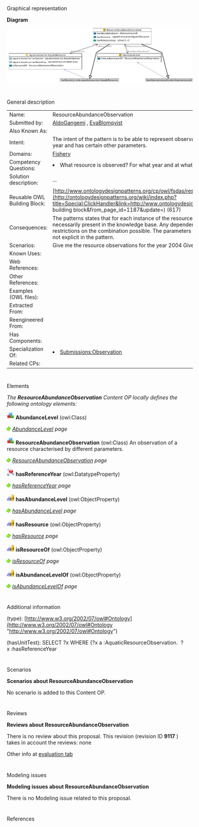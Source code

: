 # 

 Graphical representation



__Diagram__ 





[![Image:Resourceabundanceobservation.jpg](images/7/7a/Resourceabundanceobservation.jpg)](../Image/Resourceabundanceobservation.jpg "Image:Resourceabundanceobservation.jpg")





# 

 General description




|  |  |
| --- | --- |
|  Name:  |  ResourceAbundanceObservation  |
|  Submitted by:  | [AldoGangemi](../User/AldoGangemi "User:AldoGangemi")  , [EvaBlomqvist](../User/EvaBlomqvist "User:EvaBlomqvist")  |
|  Also Known As:  |  |
|  Intent:  |  The intent of the pattern is to be able to represent observations of aquatic resources, where the observations have been made a certain year and has certain other parameters.  |
|  Domains:  | [Fishery](../Community/Fishery "Community:Fishery")  |
|  Competency Questions:  | <li>       What resource is observed? For what year and at what abundance level?      </li> |
|  Solution description:  |  ...  |
|  Reusable OWL Building Block:  | [http://www.ontologydesignpatterns.org/cp/owl/fsdas/resourceabundanceobservation.owl](http://ontologydesignpatterns.org/wiki/index.php?title=Special:ClickHandler&link=http://www.ontologydesignpatterns.org/cp/owl/fsdas/resourceabundanceobservation.owl&message=OWL building block&from_page_id=1187&update=)  (617)  |
|  Consequences:  |  The patterns states that for each instance of the resource observation all parameters exist, this does not however mean that they are necessarily present in the knowledge base. Any dependencies between parameters have not been taken intor account, there are no formal restrictions on the combination possible. The parameters are intended to have a fixed set of values (to be defined as nominals) but this is not explicit in the pattern.  |
|  Scenarios:  |  Give me the resource observations for the year 2004 Give me the resource observations where the abundance level is 'Low abundance'  |
|  Known Uses:  |  |
|  Web References:  |  |
|  Other References:  |  |
|  Examples (OWL files):  |  |
|  Extracted From:  |  |
|  Reengineered From:  |  |
|  Has Components:  |  |
|  Specialization Of:  | <li><a href="Submissions%253AObservation.html" title="Submissions:Observation">        Submissions:Observation       </a></li> |
|  Related CPs:  |  |



  





# 

 Elements



_The
 __ResourceAbundanceObservation__ 
 Content OP locally defines the following ontology elements:_ 





[![Class](images/thumb/2/27/Class.gif/20px-Class.gif)](../Image/Class.gif "Class")
__AbundanceLevel__ 
 (owl:Class)
 
[![](images/thumb/8/87/ArrowRight.gif/11px-ArrowRight.gif)](../Image/ArrowRight.gif "ArrowRight.gif")
_[AbundanceLevel](../Submissions/ResourceAbundanceObservation/AbundanceLevel "Submissions:ResourceAbundanceObservation/AbundanceLevel") 
 page_ 



[![Class](images/thumb/2/27/Class.gif/20px-Class.gif)](../Image/Class.gif "Class")
__ResourceAbundanceObservation__ 
 (owl:Class) An observation of a resource characterised by different parameters.
 
[![](images/thumb/8/87/ArrowRight.gif/11px-ArrowRight.gif)](../Image/ArrowRight.gif "ArrowRight.gif")
_[ResourceAbundanceObservation](../Submissions/ResourceAbundanceObservation/ResourceAbundanceObservation "Submissions:ResourceAbundanceObservation/ResourceAbundanceObservation") 
 page_ 



[![DatatypeProperty](images/thumb/a/a5/DatatypeProperty.gif/20px-DatatypeProperty.gif)](../Image/DatatypeProperty.gif "DatatypeProperty")
__hasReferenceYear__ 
 (owl:DatatypeProperty)
 
[![](images/thumb/8/87/ArrowRight.gif/11px-ArrowRight.gif)](../Image/ArrowRight.gif "ArrowRight.gif")
_[hasReferenceYear](../Submissions/ResourceAbundanceObservation/hasReferenceYear "Submissions:ResourceAbundanceObservation/hasReferenceYear") 
 page_ 



[![ObjectProperty](images/thumb/c/c3/ObjectProperty.gif/20px-ObjectProperty.gif)](../Image/ObjectProperty.gif "ObjectProperty")
__hasAbundanceLevel__ 
 (owl:ObjectProperty)
 
[![](images/thumb/8/87/ArrowRight.gif/11px-ArrowRight.gif)](../Image/ArrowRight.gif "ArrowRight.gif")
_[hasAbundanceLevel](../Submissions/ResourceAbundanceObservation/hasAbundanceLevel "Submissions:ResourceAbundanceObservation/hasAbundanceLevel") 
 page_ 



[![ObjectProperty](images/thumb/c/c3/ObjectProperty.gif/20px-ObjectProperty.gif)](../Image/ObjectProperty.gif "ObjectProperty")
__hasResource__ 
 (owl:ObjectProperty)
 
[![](images/thumb/8/87/ArrowRight.gif/11px-ArrowRight.gif)](../Image/ArrowRight.gif "ArrowRight.gif")
_[hasResource](../Submissions/ResourceAbundanceObservation/hasResource "Submissions:ResourceAbundanceObservation/hasResource") 
 page_ 



[![ObjectProperty](images/thumb/c/c3/ObjectProperty.gif/20px-ObjectProperty.gif)](../Image/ObjectProperty.gif "ObjectProperty")
__isResourceOf__ 
 (owl:ObjectProperty)
 
[![](images/thumb/8/87/ArrowRight.gif/11px-ArrowRight.gif)](../Image/ArrowRight.gif "ArrowRight.gif")
_[isResourceOf](../Submissions/ResourceAbundanceObservation/isResourceOf "Submissions:ResourceAbundanceObservation/isResourceOf") 
 page_ 



[![ObjectProperty](images/thumb/c/c3/ObjectProperty.gif/20px-ObjectProperty.gif)](../Image/ObjectProperty.gif "ObjectProperty")
__isAbundanceLevelOf__ 
 (owl:ObjectProperty)
 
[![](images/thumb/8/87/ArrowRight.gif/11px-ArrowRight.gif)](../Image/ArrowRight.gif "ArrowRight.gif")
_[isAbundanceLevelOf](../Submissions/ResourceAbundanceObservation/isAbundanceLevelOf "Submissions:ResourceAbundanceObservation/isAbundanceLevelOf") 
 page_ 


# 

 Additional information



 (type):
 [http://www.w3.org/2002/07/owl#Ontology](http://www.w3.org/2002/07/owl#Ontology "http://www.w3.org/2002/07/owl#Ontology") 




 (hasUnitTest): SELECT ?x WHERE {?x a :AquaticResourceObservation.  ?x :hasReferenceYear
 



# 

 Scenarios




__Scenarios about ResourceAbundanceObservation__ 


 No scenario is added to this Content OP.
 




# 

 Reviews




__Reviews about ResourceAbundanceObservation__ 


 There is no review about this proposal.
This revision (revision ID
 __9117__ 
 ) takes in account the reviews: none
 



 Other info at
 [evaluation tab](http://ontologydesignpatterns.org/wiki/index.php?title=Submissions:ResourceAbundanceObservation&action=evaluation "http://ontologydesignpatterns.org/wiki/index.php?title=Submissions:ResourceAbundanceObservation&action=evaluation") 





  





# 

 Modeling issues




__Modeling issues about ResourceAbundanceObservation__ 


 There is no Modeling issue related to this proposal.
 




  





# 

 References
